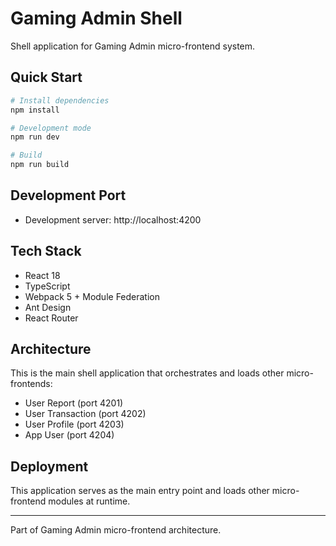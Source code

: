 # Gaming Admin Shell

Shell application for Gaming Admin micro-frontend system.

## Quick Start

```bash
# Install dependencies
npm install

# Development mode
npm run dev

# Build
npm run build
```

## Development Port

- Development server: http://localhost:4200

## Tech Stack

- React 18
- TypeScript
- Webpack 5 + Module Federation
- Ant Design
- React Router

## Architecture

This is the main shell application that orchestrates and loads other micro-frontends:

- User Report (port 4201)
- User Transaction (port 4202)
- User Profile (port 4203)
- App User (port 4204)

## Deployment

This application serves as the main entry point and loads other micro-frontend modules at runtime.

---

Part of Gaming Admin micro-frontend architecture.